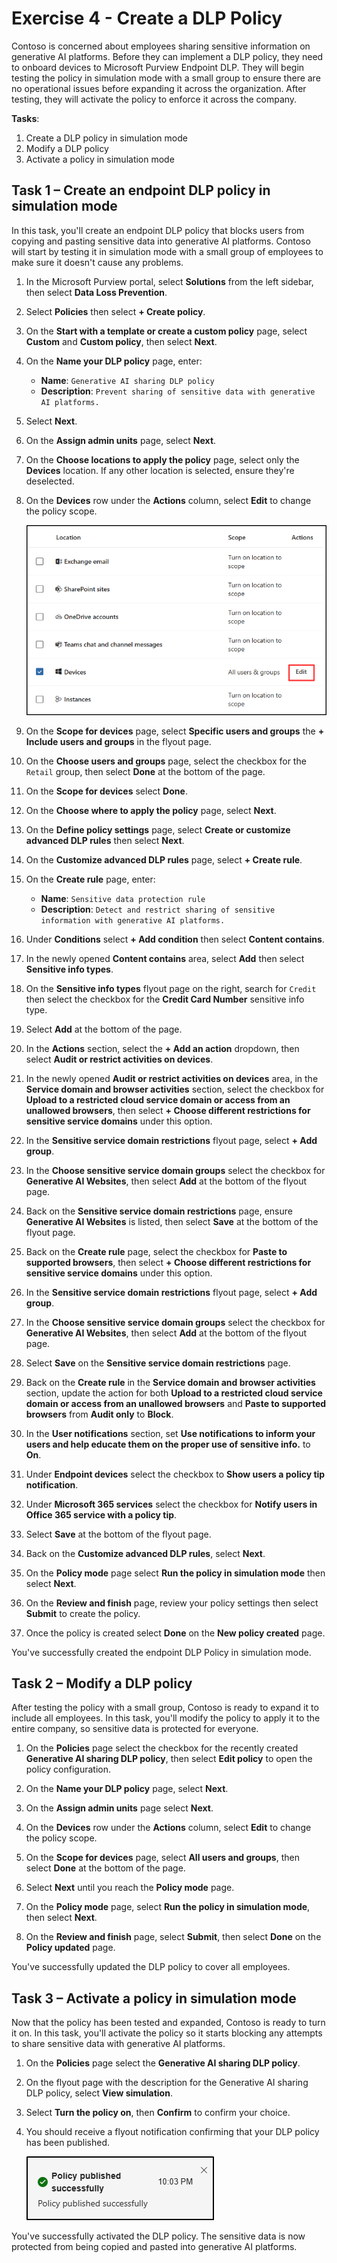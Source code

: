 # Exercise 4 - Create a DLP Policy

Contoso is concerned about employees sharing sensitive information on generative AI platforms. Before they can implement a DLP policy, they need to onboard devices to Microsoft Purview Endpoint DLP. They will begin testing the policy in simulation mode with a small group to ensure there are no operational issues before expanding it across the organization. After testing, they will activate the policy to enforce it across the company.

**Tasks**:

1. Create a DLP policy in simulation mode
1. Modify a DLP policy
1. Activate a policy in simulation mode

## Task 1 – Create an endpoint DLP policy in simulation mode

In this task, you'll create an endpoint DLP policy that blocks users from copying and pasting sensitive data into generative AI platforms. Contoso will start by testing it in simulation mode with a small group of employees to make sure it doesn't cause any problems.

1. In the Microsoft Purview portal, select **Solutions** from the left sidebar, then select **Data Loss Prevention**.

1. Select **Policies** then select **+ Create policy**.

1. On the **Start with a template or create a custom policy** page, select **Custom** and **Custom policy**, then select **Next**.

1. On the **Name your DLP policy** page, enter:

    - **Name**: `Generative AI sharing DLP policy`
    - **Description**: `Prevent sharing of sensitive data with generative AI platforms.`

1. Select **Next**.

1. On the **Assign admin units** page, select **Next**.

1. On the **Choose locations to apply the policy** page, select only the **Devices** location. If any other location is selected, ensure they're deselected.

1. On the **Devices** row under the **Actions** column, select **Edit** to change the policy scope.

   ![Screenshot showing where to modify the policy scope when creating a DLP policy.](../Media/dlp-change-policy-scope.png)

1. On the **Scope for devices** page, select **Specific users and groups** the **+ Include users and groups** in the flyout page.

1. On the **Choose users and groups** page, select the checkbox for the `Retail` group, then select **Done** at the bottom of the page.

1. On the **Scope for devices** select **Done**.

1. On the **Choose where to apply the policy** page, select **Next**.

1. On the **Define policy settings** page, select **Create or customize advanced DLP rules** then select **Next**.

1. On the **Customize advanced DLP rules** page, select **+ Create rule**.

1. On the **Create rule** page, enter:

    - **Name**: `Sensitive data protection rule`
    - **Description**: `Detect and restrict sharing of sensitive information with generative AI platforms.`

1. Under **Conditions** select **+ Add condition** then select **Content contains**.

1. In the newly opened **Content contains** area, select **Add** then select **Sensitive info types**.

1. On the **Sensitive info types** flyout page on the right, search for `Credit` then select the checkbox for the **Credit Card Number** sensitive info type.

1. Select **Add** at the bottom of the page.

1. In the **Actions** section, select the **+ Add an action** dropdown, then select **Audit or restrict activities on devices**.

1. In the newly opened **Audit or restrict activities on devices** area, in the **Service domain and browser activities** section, select the checkbox for **Upload to a restricted cloud service domain or access from an unallowed browsers**, then select **+ Choose different restrictions for sensitive service domains** under this option.

1. In the **Sensitive service domain restrictions** flyout page, select **+ Add group**.

1. In the **Choose sensitive service domain groups** select the checkbox for **Generative AI Websites**, then select **Add** at the bottom of the flyout page.

1. Back on the **Sensitive service domain restrictions** page, ensure **Generative AI Websites** is listed, then select **Save** at the bottom of the flyout page.

1. Back on the **Create rule** page, select the checkbox for **Paste to supported browsers**, then select **+ Choose different restrictions for sensitive service domains** under this option.

1. In the **Sensitive service domain restrictions** flyout page, select **+ Add group**.

1. In the **Choose sensitive service domain groups** select the checkbox for **Generative AI Websites**, then select **Add** at the bottom of the flyout page.

1. Select **Save** on the **Sensitive service domain restrictions** page.

1. Back on the **Create rule** in the **Service domain and browser activities** section, update the action for both **Upload to a restricted cloud service domain or access from an unallowed browsers** and **Paste to supported browsers** from **Audit only** to **Block**.

1. In the **User notifications** section, set **Use notifications to inform your users and help educate them on the proper use of sensitive info.** to **On**.

1. Under **Endpoint devices** select the checkbox to **Show users a policy tip notification**.

1. Under **Microsoft 365 services** select the checkbox for **Notify users in Office 365 service with a policy tip**.

1. Select **Save** at the bottom of the flyout page.

1. Back on the **Customize advanced DLP rules**, select **Next**.

1. On the **Policy mode** page select **Run the policy in simulation mode** then select **Next**.

1. On the **Review and finish** page, review your policy settings then select **Submit** to create the policy.

1. Once the policy is created select **Done** on the **New policy created** page.

You've successfully created the endpoint DLP Policy in simulation mode.

## Task 2 – Modify a DLP policy

After testing the policy with a small group, Contoso is ready to expand it to include all employees. In this task, you'll modify the policy to apply it to the entire company, so sensitive data is protected for everyone.

1. On the **Policies** page select the checkbox for the recently created **Generative AI sharing DLP policy**, then select **Edit policy** to open the policy configuration.

1. On the **Name your DLP policy** page, select **Next**.

1. On the **Assign admin units** page select **Next**.

1. On the **Devices** row under the **Actions** column, select **Edit** to change the policy scope.

1. On the **Scope for devices** page, select **All users and groups**, then select **Done** at the bottom of the page.

1. Select **Next** until you reach the **Policy mode** page.

1. On the **Policy mode** page, select **Run the policy in simulation mode**, then select **Next**.

1. On the **Review and finish** page, select **Submit**, then select **Done** on the **Policy updated** page.

You've successfully updated the DLP policy to cover all employees.

## Task 3 – Activate a policy in simulation mode

Now that the policy has been tested and expanded, Contoso is ready to turn it on. In this task, you'll activate the policy so it starts blocking any attempts to share sensitive data with generative AI platforms.

1. On the  **Policies** page select the **Generative AI sharing DLP policy**.

1. On the flyout page with the description for the Generative AI sharing DLP policy, select **View simulation**.

1. Select **Turn the policy on**, then **Confirm** to confirm your choice.

1. You should receive a flyout notification confirming that your DLP policy has been published.

   ![Screenshot showing the policy published successfully notification.](../Media/policy-updated-simulation-mode.png)

You've successfully activated the DLP policy. The sensitive data is now protected from being copied and pasted into generative AI platforms.
